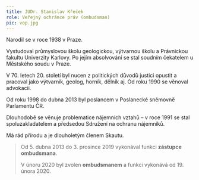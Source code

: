 ```yaml
---
title: JUDr. Stanislav Křeček
role: Veřejný ochránce práv (ombudsman)
pic: vop.jpg
---
```

Narodil se v roce 1938 v Praze. 

Vystudoval průmyslovou školu geologickou, výtvarnou školu a Právnickou fakultu Univerzity Karlovy. Po jejím absolvování se stal soudním čekatelem u Městského soudu v Praze. 

V 70. letech 20. století byl nucen z politických důvodů justici opustit a pracoval jako výtvarník, geolog, horník, dělník aj. Od roku 1990 se věnoval advokacii.

Od roku 1998 do dubna 2013 byl poslancem v Poslanecké sněmovně Parlamentu ČR. 

Dlouhodobě se věnuje problematice nájemních vztahů – v roce 1991 se stal spoluzakladatelem a předsedou Sdružení na ochranu nájemníků.

Má rád přírodu a je dlouholetým členem Skautu.

> Od 5. dubna 2013 do 3. prosince 2019 vykonával funkci **zástupce ombudsmana**.
>
> V únoru 2020 byl zvolen **ombudsmanem** a funkci vykonává od 19. února 2020.
